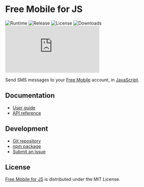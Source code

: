 # Free Mobile for JS
![Runtime](https://badgen.net/npm/node/@cedx/free-mobile) ![Release](https://badgen.net/npm/v/@cedx/free-mobile) ![License](https://badgen.net/npm/license/@cedx/free-mobile) ![Downloads](https://badgen.net/npm/dt/@cedx/free-mobile) ![Coverage](https://badgen.net/codecov/c/github/cedx/free-mobile.js)

Send SMS messages to your [Free Mobile](https://mobile.free.fr) account,
in [JavaScript](https://developer.mozilla.org/en-US/docs/Web/JavaScript).

## Documentation
- [User guide](https://github.com/cedx/free-mobile.js/wiki)
- [API reference](https://cedx.github.io/free-mobile.js)

## Development
- [Git repository](https://github.com/cedx/free-mobile.js)
- [npm package](https://www.npmjs.com/package/@cedx/free-mobile)
- [Submit an issue](https://github.com/cedx/free-mobile.js/issues)

## License
[Free Mobile for JS](https://github.com/cedx/free-mobile.js) is distributed under the MIT License.
